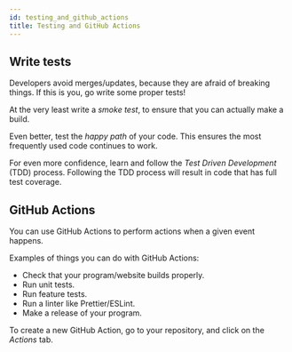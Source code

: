 ```yaml
---
id: testing_and_github_actions
title: Testing and GitHub Actions
---
```


## Write tests

Developers avoid merges/updates, because they are afraid of breaking things.
If this is you, go write some proper tests!

At the very least write a _smoke test_, to ensure that you can actually make a build.

Even better, test the _happy path_ of your code.
This ensures the most frequently used code continues to work.

For even more confidence, learn and follow the _Test Driven Development_ (TDD) process.
Following the TDD process will result in code that has full test coverage.

## GitHub Actions

You can use GitHub Actions to perform actions when a given event happens.

Examples of things you can do with GitHub Actions:

- Check that your program/website builds properly.
- Run unit tests.
- Run feature tests.
- Run a linter like Prettier/ESLint.
- Make a release of your program.

To create a new GitHub Action, go to your repository, and click on the _Actions_ tab.
